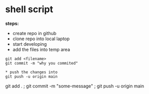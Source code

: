 # shell script
 
 **steps:**
* create repo in github
* clone repo into local laptop
* start developing
* add the files into temp area
 ```
 git add <filename>
 git commit -m "why you commited"

* push the changes into 
git push -u origin main
```
git add . ; git commit -m "some-message" ; git push -u origin main
```